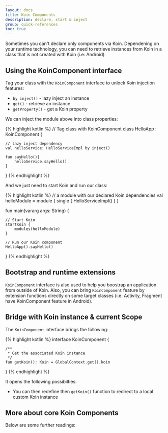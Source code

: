 ```yaml
---
layout: docs
title: Koin Components
description: declare, start & inject
group: quick-references
toc: true
---
```


Sometimes you can't declare only components via Koin. Dependening on your runtime technology, you can need to retrieve instances from Koin in a class
that is not created with Koin (i.e: Android)

## Using the KoinComponent interface

Tag your class with the `KoinComponent` interface to unlock Koin injection features:

* `by inject()` - lazy inject an instance
* `get()` - retrieve an instance
* `getProperty()` - get a Koin property

We can inject the module above into class properties:

{% highlight kotlin %}
// Tag class with KoinComponent
class HelloApp : KoinComponent {

    // lazy inject dependency
    val helloService: HelloServiceImpl by inject()
    
    fun sayHello(){
        helloService.sayHello()
    }
}
{% endhighlight %}

And we just need to start Koin and run our class:

{% highlight kotlin %}
// a module with our declared Koin dependencies 
val helloModule = module {
    single { HelloServiceImpl() }
}

fun main(vararg args: String) {

    // Start Koin
    startKoin {
        modules(helloModule)
    }
    
    // Run our Koin component
    HelloApp().sayHello()
}
{% endhighlight %}

## Bootstrap and runtime extensions

`KoinComponent` interface is also used to help you boostrap an application from outside of Koin. Also, you can bring `KoinComponent` feature by extension functions directly on some target classes (i.e: Activity, Fragment have KoinComponent feature in Android). 


## Bridge with Koin instance & current Scope

The `KoinComponent` interface brings the following:

{% highlight kotlin %}
interface KoinComponent {

    /**
     * Get the associated Koin instance
     */
    fun getKoin(): Koin = GlobalContext.get().koin
}
{% endhighlight %}

It opens the following possibilties:

* You can then redefine then `getKoin()` function to redirect to a local custom Koin instance

## More about core Koin Components

Below are some further readings:


